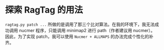 # 探索 RagTag 的用法

`ragtag.py patch ...` 所做的是调用了那三个比对算法。在我的环境下，我无法成功调用 nucmer 程序，只能调用 minimap2 进行 path（作者建议用 nucmer）。
因此，为了实现 patch，我可以使用 `Nucmer + ALLMAPS` 的办法完成个性化的补齐。
